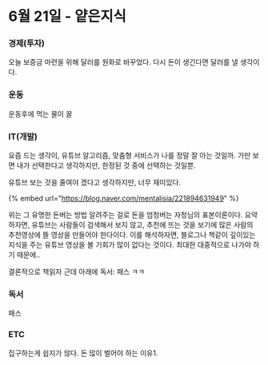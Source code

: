 # 6월 21일 - 얕은지식

### 경제\(투자\)

오늘 보증금 마련을 위해 달러를 원화로 바꾸었다. 다시 돈이 생긴다면 달러를 낼 생각이다.

### 운동

운동후에 먹는 물이 꿀  


### IT\(개발\)

요즘 드는 생각이, 유튜브 알고리즘, 맞춤형 서비스가 나를 정말 잘 아는 것일까. 가만 보면 내가 선택한다고 생각하지만, 한정된 것 중에 선택하는 것일뿐.

유튜브 보는 것을 줄여야 겠다고 생각하지만, 너무 재미있다.

{% embed url="https://blog.naver.com/mentalisia/221894631949" %}

위는 그 유명한 돈버는 방법 알려주는 걸로 돈을 엄청버는 자청님의 표본이론이다. 요약하자면, 유튜브는 사람들이 검색해서 보지 않고, 추천에 뜨는 것을 보기에 많은 사람의 추천영상에 뜰 영상을 만들어야 한다이다. 이를 해석하자면, 블로그나 책같이 깊이있는 지식을 주는 유튜브 영상을 볼 기회가 많이 없다는 것이다. 최대한 대중적으로 나가야 하기 때문에..

결론적으로 책읽자 근데 아래에 독서: 패스 ㅋㅋ

### 독서

패스  

### ETC

집구하는게 쉽지가 않다. 돈 많이 벌어야 하는 이유1.

